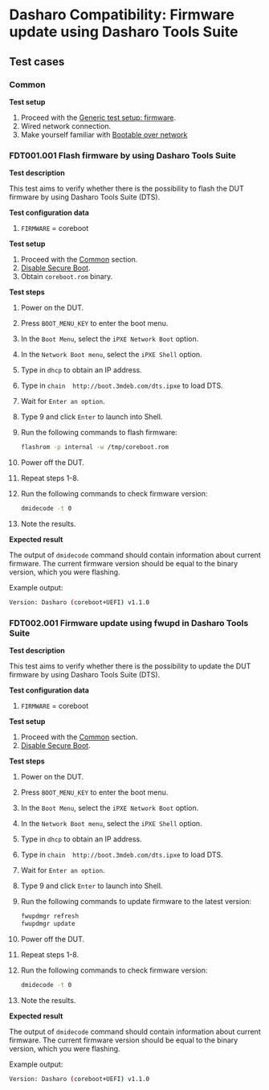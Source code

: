 # Dasharo Compatibility: Firmware update using Dasharo Tools Suite

## Test cases

### Common

**Test setup**

1. Proceed with the
    [Generic test setup: firmware](../../generic-test-setup/#firmware).
1. Wired network connection.
1. Make yourself familiar with
    [Bootable over network](../../../common-coreboot-docs/dasharo_tools_suite/#bootable-over-network)

### FDT001.001 Flash firmware by using Dasharo Tools Suite

**Test description**

This test aims to verify whether there is the possibility to flash the DUT
firmware by using Dasharo Tools Suite (DTS).

**Test configuration data**

1. `FIRMWARE` = coreboot

**Test setup**

1. Proceed with the [Common](#common) section.
1. [Disable Secure Boot](../../unified-test-documentation/dasharo-security/206-secure-boot.md).
1. Obtain `coreboot.rom` binary.

**Test steps**

1. Power on the DUT.
1. Press `BOOT_MENU_KEY` to enter the boot menu.
1. In the `Boot Menu`, select the `iPXE Network Boot` option.
1. In the `Network Boot menu`, select the `iPXE Shell` option.
1. Type in `dhcp` to obtain an IP address.
1. Type in `chain  http://boot.3mdeb.com/dts.ipxe` to load DTS.
1. Wait for `Enter an option`.
1. Type 9 and click `Enter` to launch into Shell.
1. Run the following commands to flash firmware:

    ```bash
    flashrom -p internal -w /tmp/coreboot.rom
    ```

1. Power off the DUT.
1. Repeat steps 1-8.
1. Run the following commands to check firmware version:

    ```bash
    dmidecode -t 0
    ```

1. Note the results.

**Expected result**

The output of `dmidecode` command should contain information about current
firmware. The current firmware version should be equal to the binary version,
which you were flashing.

Example output:

```bash
Version: Dasharo (coreboot+UEFI) v1.1.0
```

### FDT002.001 Firmware update using fwupd in Dasharo Tools Suite

**Test description**

This test aims to verify whether there is the possibility to update the DUT
firmware by using Dasharo Tools Suite (DTS).

**Test configuration data**

1. `FIRMWARE` = coreboot

**Test setup**

1. Proceed with the [Common](#common) section.
1. [Disable Secure Boot](../../unified-test-documentation/dasharo-security/206-secure-boot.md).

**Test steps**

1. Power on the DUT.
1. Press `BOOT_MENU_KEY` to enter the boot menu.
1. In the `Boot Menu`, select the `iPXE Network Boot` option.
1. In the `Network Boot menu`, select the `iPXE Shell` option.
1. Type in `dhcp` to obtain an IP address.
1. Type in `chain  http://boot.3mdeb.com/dts.ipxe` to load DTS.
1. Wait for `Enter an option`.
1. Type 9 and click `Enter` to launch into Shell.
1. Run the following commands to update firmware to the latest version:

    ```bash
    fwupdmgr refresh
    fwupdmgr update
    ```

1. Power off the DUT.
1. Repeat steps 1-8.
1. Run the following commands to check firmware version:

    ```bash
    dmidecode -t 0
    ```

1. Note the results.

**Expected result**

The output of `dmidecode` command should contain information about current
firmware. The current firmware version should be equal to the binary version,
which you were flashing.

Example output:

```bash
Version: Dasharo (coreboot+UEFI) v1.1.0
```
